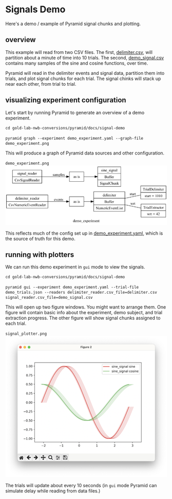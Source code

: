 # Signals Demo

Here's a demo / example of Pyramid signal chunks and plotting.

## overview

This example will read from two CSV files.
The first, [delimiter.csv](delimiter.csv), will partition about a minute of time into 10 trials.
The second, [demo_signal.csv](demo_signal.csv) contains many samples of the sine and cosine functions, over time.

Pyramid will read in the delimiter events and signal data, partition them into trials, and plot signal chunks for each trial.  The signal chinks will stack up near each other, from trial to trial.

## visualizing experiment configuration

Let's start by running Pyramid to generate an overview of a demo experiment.

```
cd gold-lab-nwb-conversions/pyramid/docs/signal-demo

pyramid graph --experiment demo_experiment.yaml --graph-file demo_experiment.png
```

This will produce a graph of Pyramid data sources and other configuration.

`demo_experiment.png`
![Graph of Pyramid Readers, Buffers, and Trial configuration for demo_experiment.](demo_experiment.png "Overview of demo_experiment")

This reflects much of the config set up in [demo_experiment.yaml](demo_experiment.yaml), which is the source of truth for this demo.

## running with plotters

We can run this demo experiment in `gui` mode to view the signals.

```
cd gold-lab-nwb-conversions/pyramid/docs/signal-demo

pyramid gui --experiment demo_experiment.yaml --trial-file demo_trials.json --readers delimiter_reader.csv_file=delimiter.csv signal_reader.csv_file=demo_signal.csv
```

This will open up two figure windows.  You might want to arrange them.
One figure will contain basic info about the experiment, demo subject, and trial extraction progress.
The other figure will show signal chunks assigned to each trial.

`signal_plotter.png`
![Plot of signal chunks, overlayed trial after trial.](signal_plotter.png "Plot of signal chunks")


The trials will update about every 10 seconds (in `gui` mode Pyramid can simulate delay while reading from data files.)
